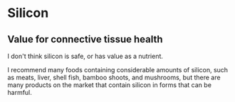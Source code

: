 # Silicon

## Value for connective tissue health
I don't think silicon is safe, or has value as a nutrient.

I recommend many foods containing considerable amounts of silicon, such as meats, liver, shell fish, bamboo shoots, and mushrooms, but there are many products on the market that contain silicon in forms that can be harmful.
